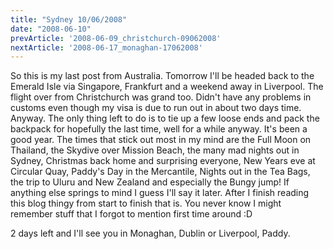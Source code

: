 ```yaml
---
title: "Sydney 10/06/2008"
date: "2008-06-10"
prevArticle: '2008-06-09_christchurch-09062008'
nextArticle: '2008-06-17_monaghan-17062008'
---
```

So this is my last post from Australia. Tomorrow I'll be headed back to the Emerald Isle via Singapore, Frankfurt and a weekend away in Liverpool. The flight over from Christchurch was grand too. Didn't have any problems in customs even though my visa is due to run out in about two days time. Anyway. The only thing left to do is to tie up a few loose ends and pack the backpack for hopefully the last time, well for a while anyway. It's been a good year. The times that stick out most in my mind are the Full Moon on Thailand, the Skydive over Mission Beach, the many mad nights out in Sydney, Christmas back home and surprising everyone, New Years eve at Circular Quay, Paddy's Day in the Mercantile, Nights out in the Tea Bags, the trip to Uluru and New Zealand and especially the Bungy jump! If anything else springs to mind I guess I'll say it later. After I finish reading this blog thingy from start to finish that is. You never know I might remember stuff that I forgot to mention first time around :D

2 days left and I'll see you in Monaghan, Dublin or Liverpool,
Paddy.